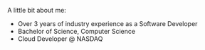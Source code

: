 A little bit about me:
 - Over 3 years of industry experience as a Software Developer
 - Bachelor of Science, Computer Science
 - Cloud Developer @ NASDAQ
